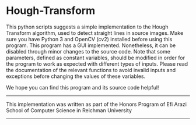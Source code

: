 # Hough-Transform
This python scripts suggests a simple implementation to the Hough Transform algorithm, used to detect straight lines in source images.
Make sure you have Python 3 and OpenCV (cv2) installed before using this program.
This program has a GUI implemented. Nonetheless, it can be disabled through minor changes to the source code.
Note that some parameters, defined as constant variables, should be modified in order for the program to work as expected with different types of inputs.
Please read the documentation of the relevant functions to avoid invalid inputs and exceptions before changing the values of these variables.

We hope you can find this program and its source code helpful!

**************************************************************
This implementation was written as part of the Honors Program of Efi Arazi School of Computer Science in Reichman University
**************************************************************